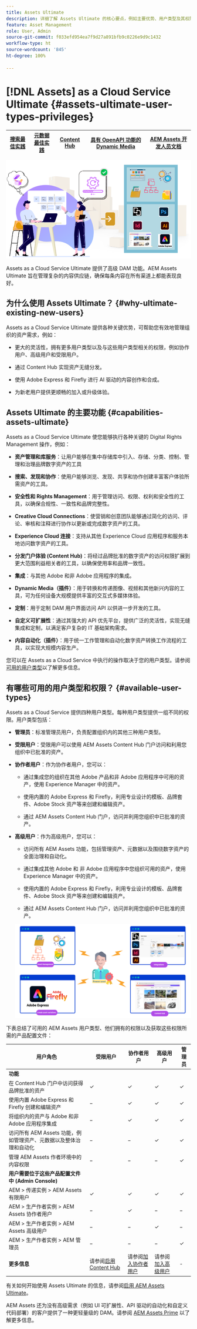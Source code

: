 ```yaml
---
title: Assets Ultimate
description: 详细了解 Assets Ultimate 的核心要点，例如主要优势、用户类型及其权限。
feature: Asset Management
role: User, Admin
source-git-commit: f033efd954ea7f9d27a891bfb9c0226e9d9c1432
workflow-type: ht
source-wordcount: '845'
ht-degree: 100%

---
```


# [!DNL Assets] as a Cloud Service Ultimate {#assets-ultimate-user-types-privileges}

| [搜索最佳实践](/help/assets/search-best-practices.md) | [元数据最佳实践](/help/assets/metadata-best-practices.md) | [Content Hub](/help/assets/product-overview.md) | [具有 OpenAPI 功能的 Dynamic Media](/help/assets/dynamic-media-open-apis-overview.md) | [AEM Assets 开发人员文档](https://developer.adobe.com/experience-cloud/experience-manager-apis/) |
| ------------- | --------------------------- |---------|----|-----|

![Assets as a Cloud Service Ultimate](/help/assets/assets/aem-assets-ultimate-banner.png)

Assets as a Cloud Service Ultimate 提供了高级 DAM 功能。AEM Assets Ultimate 旨在管理复杂的内容供应链，确保每条内容在所有渠道上都能表现良好。

## 为什么使用 Assets Ultimate？ {#why-ultimate-existing-new-users}

Assets as a Cloud Service Ultimate 提供各种关键优势，可帮助您有效地管理组织的资产需求，例如：

* 更大的灵活性，拥有更多用户类型以及与这些用户类型相关的权限，例如协作用户、高级用户和受限用户。

* 通过 Content Hub 实现资产无缝分发。

* 使用 Adobe Express 和 Firefly 进行 AI 驱动的内容创作和合成。

* 为新老用户提供更顺畅的加入或升级体验。

## Assets Ultimate 的主要功能 {#capabilities-assets-ultimate}

Assets as a Cloud Service Ultimate 使您能够执行各种关键的 Digital Rights Management 操作，例如：

* **资产管理和库服务**：让用户能够在集中存储库中引入、存储、分类、控制、管理和治理品牌数字资产的工具

* **搜索、发现和协作**：使用户能够浏览、发现、共享和协作创建丰富客户体验所需资产的工具。

* **安全性和 Rights Management**：用于管理访问、权限、权利和安全性的工具，以确保合规性、一致性和品牌完整性。

* **Creative Cloud Connections**：使营销和创意团队能够通过简化的访问、评论、审核和注释进行协作以更新或完成数字资产的工具。

* **Experience Cloud 连接**：支持从其他 Experience Cloud 应用程序和服务本地访问数字资产的工具。

* **分发门户体验 (Content Hub)**：将经过品牌批准的数字资产的访问权限扩展到更大范围利益相关者的工具，以确保使用率和品牌一致性。

* **集成**：与其他 Adobe 和非 Adobe 应用程序的集成。

* **Dynamic Media（插件）**：用于转换和传递图像、视频和其他新兴内容的工具，可为任何设备大规模提供丰富的交互式多媒体体验。

* **定制**：用于定制 DAM 用户界面访问 API 以供进一步开发的工具。

* **自定义可扩展性**：通过其强大的 API 优先平台，提供广泛的灵活性，实现无缝集成和定制，以满足客户复杂的 IT 基础架构需求。

* **内容自动化（插件）**：用于统一工作管理和自动化数字资产转换工作流程的工具，以实现大规模内容生产。

您可以在 Assets as a Cloud Service 中执行的操作取决于您的用户类型。请参阅[可用的用户类型](#available-user-types)以了解更多信息。


## 有哪些可用的用户类型和权限？ {#available-user-types}

Assets as a Cloud Service 提供四种用户类型。每种用户类型提供一组不同的权限。用户类型包括：

* **管理员**：标准管理员用户，负责配置组织内的其他三种用户类型。

* **受限用户**：受限用户可以使用 AEM Assets Content Hub 门户访问和利用您组织中已批准的资产。

* **协作者用户**：作为协作者用户，您可以：

   * 通过集成您的组织在其他 Adobe 产品和非 Adobe 应用程序中可用的资产，使用 Experience Manager 中的资产。

   * 使用内置的 Adobe Express 和 Firefly，利用专业设计的模板、品牌套件、Adobe Stock 资产等来创建和编辑资产。

   * 通过 AEM Assets Content Hub 门户，访问并利用您组织中已批准的资产。

* **高级用户**：作为高级用户，您可以：

   * 访问所有 AEM Assets 功能，包括管理资产、元数据以及围绕数字资产的全面治理和自动化。

   * 通过集成其他 Adobe 和 非 Adobe 应用程序中您组织可用的资产，使用 Experience Manager 中的资产。

   * 使用内置的 Adobe Express 和 Firefly，利用专业设计的模板、品牌套件、Adobe Stock 资产等来创建和编辑资产。

   * 通过 AEM Assets Content Hub 门户，访问并利用您组织中已批准的资产。

  ![Assets as a Cloud Service 高级用户](/help/assets/assets/assets-cs-power-users.png)

下表总结了可用的 AEM Assets 用户类型、他们拥有的权限以及获取这些权限所需的产品配置文件：


| 用户角色 | 受限用户 | 协作者用户 | 高级用户 | 管理员 |
|---------------|----------|----------|-------------------------|---|
| **功能** |
| 在 Content Hub 门户中访问获得品牌批准的资产 | ✓ | ✓ | ✓ | ✓ |
| 使用内置 Adobe Express 和 Firefly 创建和编辑资产 | − | ✓ | ✓ | ✓ |
| 将组织内的资产与 Adobe 和非 Adobe 应用程序集成 | − | ✓ | ✓ | ✓ |
| 访问所有 AEM Assets 功能，例如管理资产、元数据以及整体治理和自动化 | − | − | ✓ | ✓ |
| 管理 AEM Assets 作者环境中的内容权限 | − | − | − | ✓ |
| **用户需要位于这些产品配置文件中 (Admin Console)** |
| AEM > 传递实例 > AEM Assets 有限用户 | ✓ | ✓ | ✓ | ✓ |
| AEM > 生产作者实例 > AEM Assets 协作者用户 | − | ✓ | − | − |
| AEM > 生产作者实例 > AEM Assets 高级用户 | − | − | ✓ | − |
| AEM > 生产作者实例 > AEM 管理员 | − | − | − | ✓ |
| **更多信息** | 请参阅[启用 Content Hub](/help/assets/enable-assets-ultimate.md##enable-assets-ultimate-new-users) | 请参阅[加入协作者用户](/help/assets/enable-assets-ultimate.md#onboard-collaborator-users) | 请参阅[加入高级用户](/help/assets/enable-assets-ultimate.md#onboard-power-users) | - |

有关如何开始使用 Assets Ultimate 的信息，请参阅[启用 AEM Assets Ultimate](/help/assets/enable-assets-ultimate.md)。

AEM Assets 还为没有高级需求（例如 UI 可扩展性、API 驱动的自动化和自定义代码部署）的客户提供了一种更轻量级的 DAM。请参阅 [AEM Assets Prime](/help/assets/assets-prime.md) 以了解更多信息。
